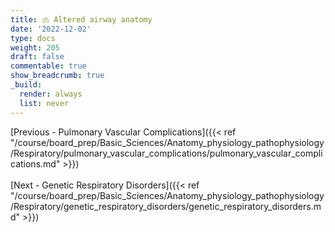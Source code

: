 ```yaml
---
title: 🫁 Altered airway anatomy
date: '2022-12-02'
type: docs
weight: 205
draft: false
commentable: true
show_breadcrumb: true
_build:
  render: always
  list: never
---
```






[Previous - Pulmonary Vascular Complications]({{< ref "/course/board_prep/Basic_Sciences/Anatomy_physiology_pathophysiology/Respiratory/pulmonary_vascular_complications/pulmonary_vascular_complications.md" >}})
<br><br>
[Next - Genetic Respiratory Disorders]({{< ref "/course/board_prep/Basic_Sciences/Anatomy_physiology_pathophysiology/Respiratory/genetic_respiratory_disorders/genetic_respiratory_disorders.md" >}})